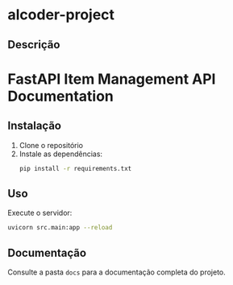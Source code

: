 # alcoder-project

## Descrição
# FastAPI Item Management API Documentation

## Instalação
1. Clone o repositório
2. Instale as dependências:
   ```bash
   pip install -r requirements.txt
   ```

## Uso
Execute o servidor:
```bash
uvicorn src.main:app --reload
```

## Documentação
Consulte a pasta `docs` para a documentação completa do projeto.
